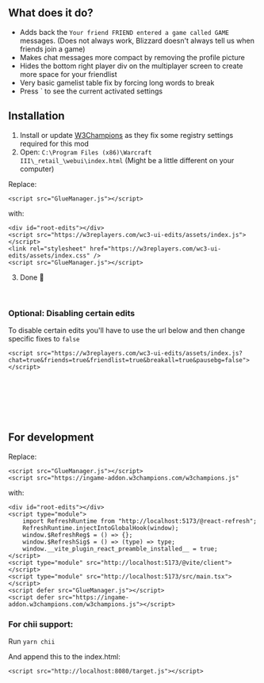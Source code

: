 ## What does it do?

-   Adds back the `Your friend FRIEND entered a game called GAME` messages. (Does not always work, Blizzard doesn't always tell us when friends join a game)
-   Makes chat messages more compact by removing the profile picture
-   Hides the bottom right player div on the multiplayer screen to create more space for your friendlist
-   Very basic gamelist table fix by forcing long words to break
-   Press ` to see the current activated settings

## Installation

1. Install or update [W3Champions](https://w3champions.com/) as they fix some registry settings required for this mod
2. Open: `C:\Program Files (x86)\Warcraft III\_retail_\webui\index.html` (Might be a little different on your computer)

Replace:

```
<script src="GlueManager.js"></script>
```

with:

```
<div id="root-edits"></div>
<script src="https://w3replayers.com/wc3-ui-edits/assets/index.js"></script>
<link rel="stylesheet" href="https://w3replayers.com/wc3-ui-edits/assets/index.css" />
<script src="GlueManager.js"></script>
```

3. Done 🥳

&nbsp;

### Optional: Disabling certain edits

To disable certain edits you'll have to use the url below and then change specific fixes to `false`

```
<script src="https://w3replayers.com/wc3-ui-edits/assets/index.js?chat=true&friends=true&friendlist=true&breakall=true&pausebg=false"></script>
```

&nbsp;

&nbsp;

&nbsp;

## For development

Replace:

```
<script src="GlueManager.js"></script>
<script src="https://ingame-addon.w3champions.com/w3champions.js"
```

with:

```
<div id="root-edits"></div>
<script type="module">
    import RefreshRuntime from "http://localhost:5173/@react-refresh";
    RefreshRuntime.injectIntoGlobalHook(window);
    window.$RefreshReg$ = () => {};
    window.$RefreshSig$ = () => (type) => type;
    window.__vite_plugin_react_preamble_installed__ = true;
</script>
<script type="module" src="http://localhost:5173/@vite/client"></script>
<script type="module" src="http://localhost:5173/src/main.tsx"></script>
<script defer src="GlueManager.js"></script>
<script defer src="https://ingame-addon.w3champions.com/w3champions.js"></script>
```

### For chii support:

Run `yarn chii`

And append this to the index.html:

```
<script src="http://localhost:8080/target.js"></script>
```
